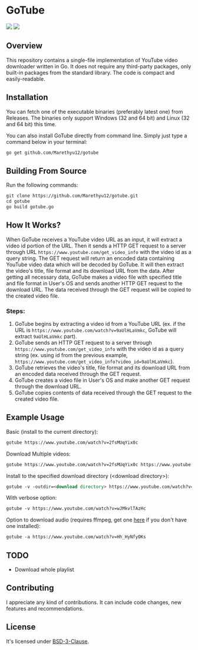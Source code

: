 # GoTube

![](https://img.shields.io/badge/build-passing-green)
![](https://img.shields.io/badge/version-v1.1-blue)

## Overview

This repository contains a single-file implementation of YouTube video downloader written in Go. It does not require any third-party packages, only built-in packages from the standard library. The code is compact and easily-readable.

## Installation

You can fetch one of the executable binaries (preferably latest one) from Releases. The binaries only support Windows (32 and 64 bit) and Linux (32 and 64 bit) this time.

You can also install GoTube directly from command line. Simply just type a command below in your terminal:
```markdown
go get github.com/Marethyu12/gotube
```

## Building From Source

Run the following commands:
```markdown
git clone https://github.com/Marethyu12/gotube.git
cd gotube
go build gotube.go
```

## How It Works?

When GoTube receives a YouTube video URL as an input, it will extract a video id portion of the URL. Then it sends a HTTP GET request to a server through URL ```https://www.youtube.com/get_video_info``` with the video id as a query string. The GET request will return an encoded data containing YouTube video data which will be decoded by GoTube. It will then extract the video's title, file format and its download URL from the data. After getting all necessary data, GoTube makes a video file with specified title and file format in User's OS and sends another HTTP GET request to the download URL. The data received through the GET request will be copied to the created video file.

### Steps:

1. GoTube begins by extracting a video id from a YouTube URL (ex. if the URL is ```https://www.youtube.com/watch?v=9aUlHLaVmkc```, GoTube will extract ```9aUlHLaVmkc``` part).
2. GoTube sends an HTTP GET request to a server through ```https://www.youtube.com/get_video_info``` with the video id as a query string (ex. using id from the previous example, ```https://www.youtube.com/get_video_info?video_id=9aUlHLaVmkc```).
3. GoTube retrieves the video's title, file format and its download URL from an encoded data received through the GET request.
4. GoTube creates a video file in User's OS and make another GET request through the download URL.
5. GoTube copies contents of data received through the GET request to the created video file.

## Example Usage

Basic (install to the current directory):
```markdown
gotube https://www.youtube.com/watch?v=2fsMUqYix0c
```

Download Multiple videos:
```markdown
gotube https://www.youtube.com/watch?v=2fsMUqYix0c https://www.youtube.com/watch?v=wJMkvlTAzHc
```

Install to the specified download directory (\<download directory\>):
```markdown
gotube -v -outdir=<download directory> https://www.youtube.com/watch?v=MXStYQSLd_M
```

With verbose option:
```markdown
gotube -v https://www.youtube.com/watch?v=wJMkvlTAzHc
```

Option to download audio (requires ffmpeg, get one [here](https://github.com/adaptlearning/adapt_authoring/wiki/Installing-FFmpeg) if you don't have one installed):
```markdown
gotube -a https://www.youtube.com/watch?v=Hh_HyNfyOKs
```

## TODO
 - Download whole playlist

## Contributing

I appreciate any kind of contributions. It can include code changes, new features and recommendations.

## License

It's licensed under [BSD-3-Clause](LICENSE).

